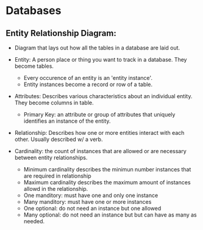 # Databases

## Entity Relationship Diagram: 

* Diagram that lays out how all the tables in a database are laid out. 

* Entity: A person place or thing you want to track in a database. They become tables.
  * Every occurence of an entity is an 'entity instance'.
  * Entity instances become a record or row of a table.

* Attributes: Describes various characteristics about an individual entity. They become columns in table.
  * Primary Key: an attribute or group of attributes that uniquely identifies an instance of the entity.

* Relationship: Describes how one or more entities interact with each other. Usually described w/ a verb.

* Cardinality: the count of instances that are allowed or are necessary between entity relationships.
  * Minimum cardinality describes the minimun number instances that are required in relationship
  * Maximum cardinality describes the maximum amount of instances allowd in the relationship.
  * One manditory: must have one and only one instance
  * Many manditory: must have one or more instances
  * One optional: do not need an instance but one allowed
  * Many optional: do not need an instance but but can have as many as needed.